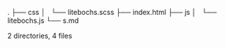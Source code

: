 .
├── css
│   └── litebochs.scss
├── index.html
├── js
│   └── litebochs.js
└── s.md

2 directories, 4 files
